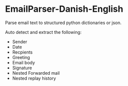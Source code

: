 # EmailParser-Danish-English
Parse email text to structured python dictionaries or json. 

Auto detect and extract the following:
 - Sender
 - Date
 - Recpients
 - Greeting
 - Email body
 - Signature
 - Nested Forwarded mail
 - Nested replay history

